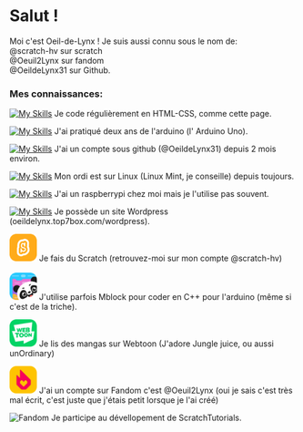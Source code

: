 <html>
  <head><!--
    <style>
      img{
      border-radius: 10px
      }
    </style>-->
  </head>
<body>
<h1>Salut !</h1>

Moi c'est Oeil-de-Lynx !
Je suis aussi connu sous le nom de: <br>
@scratch-hv sur scratch <br>
@Oeuil2Lynx sur fandom <br>
@OeildeLynx31 sur Github.<br>

<h3>Mes connaissances:</h3>
  
[![My Skills](https://skillicons.dev/icons?i=html,css)](https://skillicons.dev) Je code régulièrement en HTML-CSS, comme cette page. <br>
  
  [![My Skills](https://skillicons.dev/icons?i=arduino)](https://skillicons.dev) J'ai pratiqué deux ans de l'arduino (l' Arduino Uno).
  
  [![My Skills](https://skillicons.dev/icons?i=github)](https://skillicons.dev) J'ai un compte sous github (@OeildeLynx31) depuis 2 mois environ.
  
  [![My Skills](https://skillicons.dev/icons?i=linux)](https://skillicons.dev) Mon ordi est sur Linux (Linux Mint, je conseille) depuis toujours.
  
  [![My Skills](https://skillicons.dev/icons?i=raspberrypi)](https://skillicons.dev) J'ai un raspberrypi chez moi mais je l'utilise pas souvent.
  
   [![My Skills](https://skillicons.dev/icons?i=wordpress)](https://skillicons.dev) Je possède un site Wordpress (oeildelynx.top7box.com/wordpress).

  <img height="48px" title="Scratch" src="https://github.com/OeildeLynx31/OeildeLynx31/blob/main/scratch.png?raw=true"> Je fais du Scratch (retrouvez-moi sur mon compte @scratch-hv)
 <br><br>
<img height="48px" title="Mblock" src="https://github.com/OeildeLynx31/OeildeLynx31/blob/main/Mblock.png?raw=true"> J'utilise parfois Mblock pour coder en C++ pour l'arduino (même si c'est de la triche).
  
  <img height="48px" title="Webtoon" src="https://github.com/OeildeLynx31/OeildeLynx31/blob/main/webtoon.png"> Je lis des mangas sur Webtoon (J'adore Jungle juice, ou aussi unOrdinary)
  
  <img height="48px" title="Fandom" src="https://github.com/OeildeLynx31/OeildeLynx31/blob/main/fandom.png"> J'ai un compte sur Fandom c'est @Oeuil2Lynx (oui je sais c'est très mal écrit, c'est juste que j'étais petit lorsque je l'ai créé)
  
  <img height="48px" title="Fandom" src="https://avatars.githubusercontent.com/u/103884358?s=64&v=4"> Je participe au dévellopement de ScratchTutorials.
  
  
  

  
  
  </body>
</html>


